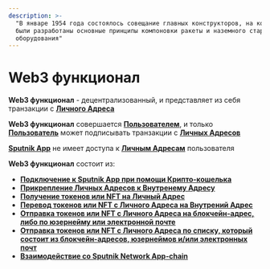 ```yaml
---
description: >-
  "В январе 1954 года состоялось совещание главных конструкторов, на котором и
  были разработаны основные принципы компоновки ракеты и наземного стартового
  оборудования"
---
```


# Web3 функционал

**Web3 функционал** - децентрализованный, и представляет из себя транзакции с [**Личного Адреса**](../../slovar-terminov-i-skhema/lichnyi-adres.md)

**Web3 функционал** совершается [**Пользователем**](../../slovar-terminov-i-skhema/polzovatel.md), и только [**Пользователь**](../../slovar-terminov-i-skhema/polzovatel.md) может подписывать транзакции с [**Личных Адресов**](../../slovar-terminov-i-skhema/lichnyi-adres.md)

[**Sputnik App**](../korotko-o-sputnik-app.md) не имеет доступа к [**Личным Адресам**](../../slovar-terminov-i-skhema/lichnyi-adres.md) пользователя

**Web3 функционал** состоит из:

* [**Подключение к Sputnik App при помощи Крипто-кошелька**](podklyuchenie-s-kripto-koshelkom.md)
* [**Прикрепление Личных Адресов к Внутренему Адресу**](prikreplenie-lichnykh-adresov.md)
* [**Получение токенов или NFT на Личный Адрес**](poluchenie-na-lichnyi-adres.md)
* [**Перевод токенов или NFT с Личного Адреса на Внутрений Адрес**](perevod-s-lichnogo-na-vnutrenii-adres.md)
* [**Отправка токенов или NFT с Личного Адреса на блокчейн-адрес, либо по юзернейму или электронной почте**](otpravka-s-lichnogo-adresa.md)
* [**Отправка токенов или NFT с Личного Адреса по списку, который состоит из блокчейн-адресов, юзернеймов и/или электронных почт**](otpravka-po-spisku-s-lichnogo-adresa.md)
* [**Взаимодействие со Sputnik Network App-chain**](vzaimodeistvie-so-sputnik-network-app-chain.md)



